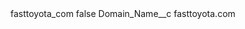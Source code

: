 <?xml version="1.0" encoding="UTF-8"?>
<CustomMetadata xmlns="http://soap.sforce.com/2006/04/metadata" xmlns:xsi="http://www.w3.org/2001/XMLSchema-instance" xmlns:xsd="http://www.w3.org/2001/XMLSchema">
    <label>fasttoyota_com</label>
    <protected>false</protected>
    <values>
        <field>Domain_Name__c</field>
        <value xsi:type="xsd:string">fasttoyota.com</value>
    </values>
</CustomMetadata>
